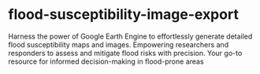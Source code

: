 # flood-susceptibility-image-export
Harness the power of Google Earth Engine to effortlessly generate detailed flood susceptibility maps and images. Empowering researchers and responders to assess and mitigate flood risks with precision. Your go-to resource for informed decision-making in flood-prone areas
